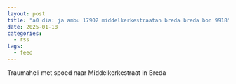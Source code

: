 ```yaml
---
layout: post
title: "a0 dia: ja ambu 17902 middelkerkestraatan breda breda bon 9918"
date: 2025-01-18
categories: 
  - rss
tags: 
  - feed
---
```


Traumaheli met spoed naar Middelkerkestraat in Breda

